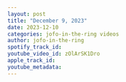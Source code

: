```yaml
---
layout: post
title: "December 9, 2023"
date: 2023-12-10
categories: jofo-in-the-ring videos
author: jofo-in-the-ring
spotify_track_id: 
youtube_video_id: zOlArSK1Dro
apple_track_id: 
youtube_metadata: 
---
```

